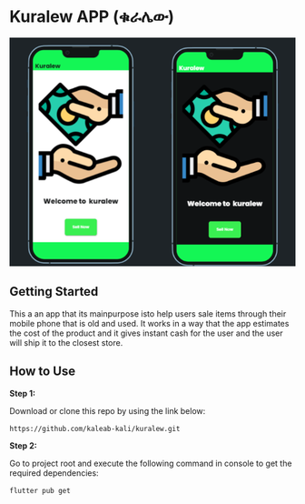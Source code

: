 # Kuralew APP (ቁራሌው)

![My Image](image.png)

## Getting Started

This a an app that its mainpurpose isto help users sale items through their mobile phone that is old and used. It works in a way that the app estimates the cost of the product and it gives instant cash for the user and the user will ship it to the closest store.

## How to Use 

**Step 1:**

Download or clone this repo by using the link below:

```
https://github.com/kaleab-kali/kuralew.git
```

**Step 2:**

Go to project root and execute the following command in console to get the required dependencies: 

```
flutter pub get 
```
```
